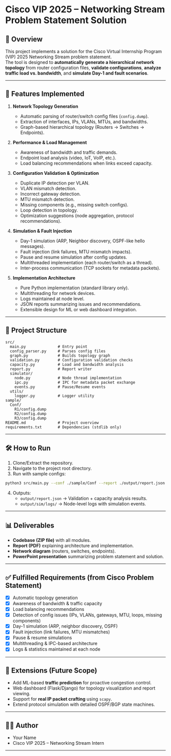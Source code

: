 # Cisco VIP 2025 – Networking Stream Problem Statement Solution

## 📌 Overview
This project implements a solution for the Cisco Virtual Internship Program (VIP) 2025 Networking Stream problem statement.  
The tool is designed to **automatically generate a hierarchical network topology** from router configuration files, **validate configurations**, **analyze traffic load vs. bandwidth**, and **simulate Day-1 and fault scenarios**.

---

## 🚀 Features Implemented
1. **Network Topology Generation**
   - Automatic parsing of router/switch config files (`config.dump`).
   - Extraction of interfaces, IPs, VLANs, MTUs, and bandwidths.
   - Graph-based hierarchical topology (Routers → Switches → Endpoints).

2. **Performance & Load Management**
   - Awareness of bandwidth and traffic demands.
   - Endpoint load analysis (video, IoT, VoIP, etc.).
   - Load balancing recommendations when links exceed capacity.

3. **Configuration Validation & Optimization**
   - Duplicate IP detection per VLAN.
   - VLAN mismatch detection.
   - Incorrect gateway detection.
   - MTU mismatch detection.
   - Missing components (e.g., missing switch configs).
   - Loop detection in topology.
   - Optimization suggestions (node aggregation, protocol recommendations).

4. **Simulation & Fault Injection**
   - Day-1 simulation (ARP, Neighbor discovery, OSPF-like hello messages).
   - Fault injection (link failures, MTU mismatch impacts).
   - Pause and resume simulation after config updates.
   - Multithreaded implementation (each router/switch as a thread).
   - Inter-process communication (TCP sockets for metadata packets).

5. **Implementation Architecture**
   - Pure Python implementation (standard library only).
   - Multithreading for network devices.
   - Logs maintained at node level.
   - JSON reports summarizing issues and recommendations.
   - Extensible design for ML or web dashboard integration.

---

## 📂 Project Structure
```
src/
  main.py              # Entry point
  config_parser.py     # Parses config files
  graph.py             # Builds topology graph
  validation.py        # Configuration validation checks
  capacity.py          # Load and bandwidth analysis
  report.py            # Report writer
  simulator/
    node.py            # Node thread implementation
    ipc.py             # IPC for metadata packet exchange
    events.py          # Pause/Resume events
  utils/
    logger.py          # Logger utility
sample/
  Conf/
    R1/config.dump
    R2/config.dump
    R3/config.dump
README.md              # Project overview
requirements.txt       # Dependencies (stdlib only)
```

---

## 🛠️ How to Run
1. Clone/Extract the repository.
2. Navigate to the project root directory.
3. Run with sample configs:
```bash
python3 src/main.py --conf ./sample/Conf --report ./output/report.json --run-sim --inject-failure R2-R3
```
4. Outputs:
   - `output/report.json` → Validation + capacity analysis results.
   - `output/sim/logs/` → Node-level logs with simulation events.

---

## 📊 Deliverables
- **Codebase (ZIP file)** with all modules.
- **Report (PDF)** explaining architecture and implementation.
- **Network diagram** (routers, switches, endpoints).
- **PowerPoint presentation** summarizing problem statement and solution.

---

## ✅ Fulfilled Requirements (from Cisco Problem Statement)
- [x] Automatic topology generation  
- [x] Awareness of bandwidth & traffic capacity  
- [x] Load balancing recommendations  
- [x] Detection of config issues (IPs, VLANs, gateways, MTU, loops, missing components)  
- [x] Day-1 simulation (ARP, neighbor discovery, OSPF)  
- [x] Fault injection (link failures, MTU mismatches)  
- [x] Pause & resume simulations  
- [x] Multithreading & IPC-based architecture  
- [x] Logs & statistics maintained at each node  

---

## 📌 Extensions (Future Scope)
- Add ML-based **traffic prediction** for proactive congestion control.
- Web dashboard (Flask/Django) for topology visualization and report viewing.
- Support for **real IP packet crafting** using `scapy`.
- Extend protocol simulation with detailed OSPF/BGP state machines.

---

## 👩‍💻 Author
- Your Name  
- Cisco VIP 2025 – Networking Stream Intern

---
